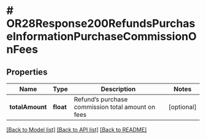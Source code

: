 # # OR28Response200RefundsPurchaseInformationPurchaseCommissionOnFees

## Properties

Name | Type | Description | Notes
------------ | ------------- | ------------- | -------------
**totalAmount** | **float** | Refund’s purchase commission total amount on fees | [optional]

[[Back to Model list]](../../README.md#models) [[Back to API list]](../../README.md#endpoints) [[Back to README]](../../README.md)

